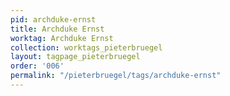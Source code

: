 ```yaml
---
pid: archduke-ernst
title: Archduke Ernst
worktag: Archduke Ernst
collection: worktags_pieterbruegel
layout: tagpage_pieterbruegel
order: '006'
permalink: "/pieterbruegel/tags/archduke-ernst"
---
```

